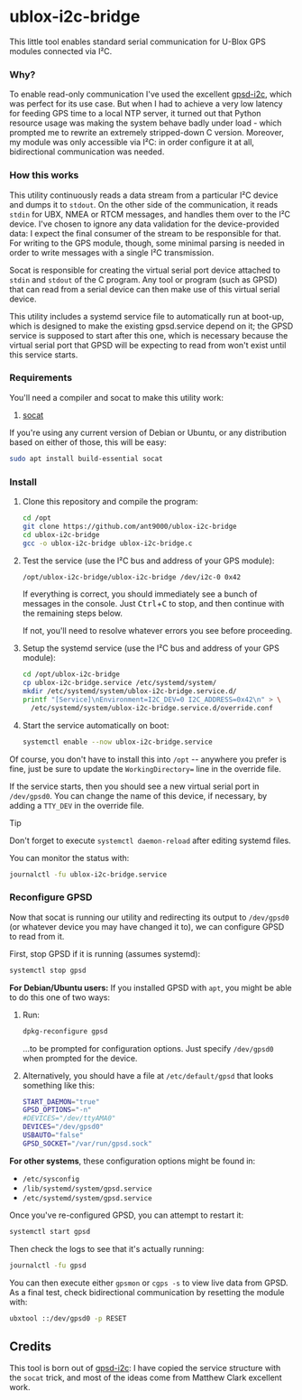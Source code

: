 # ublox-i2c-bridge

This little tool enables standard serial communication for U-Blox GPS modules connected via I²C.

### Why?

To enable read-only communication I've used the excellent [gpsd-i2c](https://github.com/MaffooClock/gpsd-i2c), which was perfect for its use case. But when I had to achieve a very low latency for feeding GPS time to a local NTP server, it turned out that Python resource usage was making the system behave badly under load - which prompted me to rewrite an extremely stripped-down C version. Moreover, my module was only accessible via I²C: in order configure it at all, bidirectional communication was needed.

### How this works

This utility continuously reads a data stream from a particular I²C device and dumps it to `stdout`. On the other side of the communication, it reads `stdin` for UBX, NMEA or RTCM messages, and handles them over to the I²C device. I've chosen to ignore any data validation for the device-provided data: I expect the final consumer of the stream to be responsible for that. For writing to the GPS module, though, some minimal parsing is needed in order to write messages with a single I²C transmission.

Socat is responsible for creating the virtual serial port device attached to `stdin` and `stdout` of the C program. Any tool or program (such as GPSD) that can read from a serial device can then make use of this virtual serial device.

This utility includes a systemd service file to automatically run at boot-up, which is designed to make the existing gpsd.service depend on it; the GPSD service is supposed to start after this one, which is necessary because the virtual serial port that GPSD will be expecting to read from won't exist until this service starts.

### Requirements

You'll need a compiler and socat to make this utility work:

1. [socat](http://www.dest-unreach.org/socat/)

If you're using any current version of Debian or Ubuntu, or any distribution based on either of those, this will be easy:
```bash
sudo apt install build-essential socat
```

### Install

1. Clone this repository and compile the program:
   ```bash
   cd /opt
   git clone https://github.com/ant9000/ublox-i2c-bridge
   cd ublox-i2c-bridge
   gcc -o ublox-i2c-bridge ublox-i2c-bridge.c
   ```

2. Test the service (use the I²C bus and address of your GPS module):
   ```bash
   /opt/ublox-i2c-bridge/ublox-i2c-bridge /dev/i2c-0 0x42
   ```
   If everything is correct, you should immediately see a bunch of messages in the console.  Just <kbd>Ctrl</kbd>+<kbd>C</kbd> to stop, and then continue with the remaining steps below.

   If not, you'll need to resolve whatever errors you see before proceeding.

3. Setup the systemd service (use the I²C bus and address of your GPS module):
   ```bash
   cd /opt/ublox-i2c-bridge
   cp ublox-i2c-bridge.service /etc/systemd/system/
   mkdir /etc/systemd/system/ublox-i2c-bridge.service.d/
   printf "[Service]\nEnvironment=I2C_DEV=0 I2C_ADDRESS=0x42\n" > \
     /etc/systemd/system/ublox-i2c-bridge.service.d/override.conf
   ```

4. Start the service automatically on boot:
   ```bash
   systemctl enable --now ublox-i2c-bridge.service
   ```

Of course, you don't have to install this into `/opt` -- anywhere you prefer is fine, just be sure to update the `WorkingDirectory=` line in the override file.

If the service starts, then you should see a new virtual serial port in `/dev/gpsd0`.  You can change the name of this device, if necessary, by adding a `TTY_DEV` in the override file.

> [!TIP]
> Don't forget to execute `systemctl daemon-reload` after editing systemd files.

You can monitor the status with:
```bash
journalctl -fu ublox-i2c-bridge.service
```


### Reconfigure GPSD

Now that socat is running our utility and redirecting its output to `/dev/gpsd0` (or whatever device you may have changed it to), we can configure GPSD to read from it.

First, stop GPSD if it is running (assumes systemd):
```bash
systemctl stop gpsd
```

**For Debian/Ubuntu users:** If you installed GPSD with `apt`, you might be able to do this one of two ways:

1. Run:
   ```bash
   dpkg-reconfigure gpsd
   ```
   ...to be prompted for configuration options.  Just specify `/dev/gpsd0` when prompted for the device.

2. Alternatively, you should have a file at `/etc/default/gpsd` that looks something like this:
   ```bash
   START_DAEMON="true"
   GPSD_OPTIONS="-n"
   #DEVICES="/dev/ttyAMA0"
   DEVICES="/dev/gpsd0"
   USBAUTO="false"
   GPSD_SOCKET="/var/run/gpsd.sock"
   ```

**For other systems**, these configuration options might be found in:
- `/etc/sysconfig`
- `/lib/systemd/system/gpsd.service`
- `/etc/systemd/system/gpsd.service`

Once you've re-configured GPSD, you can attempt to restart it:
```bash
systemctl start gpsd
```

Then check the logs to see that it's actually running:
```bash
journalctl -fu gpsd
```

You can then execute either `gpsmon` or `cgps -s` to view live data from GPSD. As a final test, check bidirectional communication by resetting the module with:

```bash
ubxtool ::/dev/gpsd0 -p RESET
```

## Credits

This tool is born out of [gpsd-i2c](https://github.com/MaffooClock/gpsd-i2c): I have copied the service structure with the `socat` trick, and most of the ideas come from Matthew Clark excellent work.
